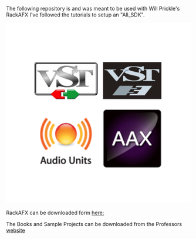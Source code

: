 The following repository is and was meant to be used with Will Prickle's RackAFX 
I've followed the tutorials to setup an "All_SDK".

![Audio Plugins](vst_au_AAX.png "Audio Plugins")

RackAFX can be downloaded form [here:](http://www.willpirkle.com/rackafx/downloads/)

The Books and Sample Projects can be downloaded from the Professors [website](http://www.willpirkle.com )




